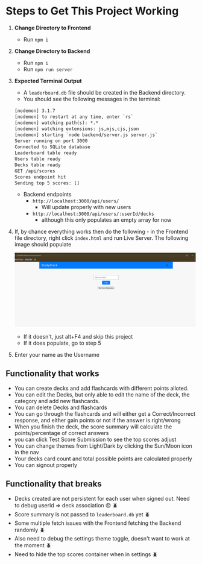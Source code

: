 # Steps to Get This Project Working

1. **Change Directory to Frontend**

   - Run `npm i`

2. **Change Directory to Backend**

   - Run `npm i`
   - Run `npm run server`

3. **Expected Terminal Output**

   - A `leaderboard.db` file should be created in the Backend directory.
   - You should see the following messages in the terminal:

   ```
   [nodemon] 3.1.7
   [nodemon] to restart at any time, enter `rs`
   [nodemon] watching path(s): *.*
   [nodemon] watching extensions: js,mjs,cjs,json
   [nodemon] starting `node backend/server.js server.js`
   Server running on port 3000
   Connected to SQLite database
   Leaderboard table ready
   Users table ready
   Decks table ready
   GET /api/scores
   Scores endpoint hit
   Sending top 5 scores: []
   ```

   - Backend endpoints
     - `http://localhost:3000/api/users/`
       - Will update properly with new users
     - `http://localhost:3000/api/users/:userId/decks`
       - although this only populates an empty array for now

4. If, by chance everything works then do the following - in the Frontend file directory, right click `index.html` and run Live Server. The following image should populate

   ![Main Screen](image.png)

   - If it doesn't, just alt+F4 and skip this project
   - If it does populate, go to step 5

5. Enter your name as the Username

## Functionality that works

- You can create decks and add flashcards with different points alloted.
- You can edit the Decks, but only able to edit the name of the deck, the category and add new flashcards.
- You can delete Decks and flashcards
- You can go through the flashcards and will either get a Correct/Incorrect response, and either gain points or not if the answer is right/wrong
- When you finish the deck, the score summary will calculate the points/percentage of correct answers
- you can click Test Score Submission to see the top scores adjust
- You can change themes from Light/Dark by clicking the Sun/Moon icon in the nav
- Your decks card count and total possible points are calculated properly
- You can signout properly

## Functionality that breaks

- Decks created are not persistent for each user when signed out. Need to debug userId => deck association :disappointed: :beetle:
- Score summary is not passed to `leaderboard.db` yet :beetle:
- Some multiple fetch issues with the Frontend fetching the Backend randomly :beetle:
- Also need to debug the settings theme toggle, doesn't want to work at the moment :beetle:
- Need to hide the top scores container when in settings :beetle:
